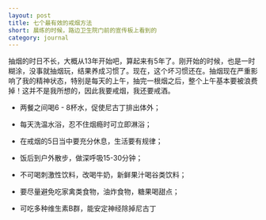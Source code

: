 ```yaml
---
layout: post
title: 七个最有效的戒烟方法
short: 晨练的时候，路边卫生院门前的宣传板上看到的
category: journal
---
```


抽烟的时日不长，大概从13年开始吧，算起来有5年了。刚开始的时候，也是一时糊涂，没事就抽烟玩，结果养成习惯了。现在，这个坏习惯还在。抽烟现在严重影响了我的精神状态，特别是每天的上午，抽完一根烟之后，整个上午基本要被浪费掉！这并不是我所想的，因此我要戒烟，我还要戒酒。

- 两餐之间喝6 - 8杯水，促使尼古丁排出体外；

- 每天洗温水浴，忍不住烟瘾时可立即淋浴；

- 在戒烟的5日当中要充分休息，生活要有规律；

- 饭后到户外散步，做深呼吸15-30分钟；

- 不可喝刺激性饮料，改喝牛奶，新鲜果汁喝谷类饮料；

- 要尽量避免吃家禽类食物，油炸食物，糖果喝甜点；

- 可吃多种维生素B群，能安定神经除掉尼古丁

